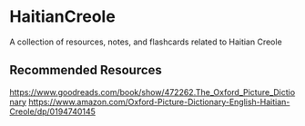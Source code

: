 # HaitianCreole
A collection of resources, notes, and flashcards related to Haitian Creole


## Recommended Resources

https://www.goodreads.com/book/show/472262.The_Oxford_Picture_Dictionary
https://www.amazon.com/Oxford-Picture-Dictionary-English-Haitian-Creole/dp/0194740145

